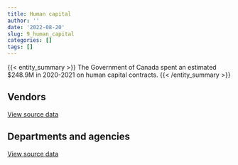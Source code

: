 ```yaml
---
title: Human capital
author: ''
date: '2022-08-20'
slug: 9_human_capital
categories: []
tags: []
---
```


<script src="/rmarkdown-libs/htmlwidgets/htmlwidgets.js"></script>
<link href="/rmarkdown-libs/datatables-css/datatables-crosstalk.css" rel="stylesheet" />
<script src="/rmarkdown-libs/datatables-binding/datatables.js"></script>
<script src="/rmarkdown-libs/jquery/jquery-3.6.0.min.js"></script>
<link href="/rmarkdown-libs/dt-core-bootstrap/css/dataTables.bootstrap.min.css" rel="stylesheet" />
<link href="/rmarkdown-libs/dt-core-bootstrap/css/dataTables.bootstrap.extra.css" rel="stylesheet" />
<script src="/rmarkdown-libs/dt-core-bootstrap/js/jquery.dataTables.min.js"></script>
<script src="/rmarkdown-libs/dt-core-bootstrap/js/dataTables.bootstrap.min.js"></script>
<link href="/rmarkdown-libs/crosstalk/css/crosstalk.min.css" rel="stylesheet" />
<script src="/rmarkdown-libs/crosstalk/js/crosstalk.min.js"></script>
<script src="/rmarkdown-libs/htmlwidgets/htmlwidgets.js"></script>
<link href="/rmarkdown-libs/datatables-css/datatables-crosstalk.css" rel="stylesheet" />
<script src="/rmarkdown-libs/datatables-binding/datatables.js"></script>
<script src="/rmarkdown-libs/jquery/jquery-3.6.0.min.js"></script>
<link href="/rmarkdown-libs/dt-core-bootstrap/css/dataTables.bootstrap.min.css" rel="stylesheet" />
<link href="/rmarkdown-libs/dt-core-bootstrap/css/dataTables.bootstrap.extra.css" rel="stylesheet" />
<script src="/rmarkdown-libs/dt-core-bootstrap/js/jquery.dataTables.min.js"></script>
<script src="/rmarkdown-libs/dt-core-bootstrap/js/dataTables.bootstrap.min.js"></script>
<link href="/rmarkdown-libs/crosstalk/css/crosstalk.min.css" rel="stylesheet" />
<script src="/rmarkdown-libs/crosstalk/js/crosstalk.min.js"></script>

{{< entity_summary >}}
The Government of Canada spent an estimated \$248.9M in 2020-2021 on human capital contracts.
{{< /entity_summary >}}

## Vendors

<div id="htmlwidget-1" style="width:100%;height:auto;" class="datatables html-widget"></div>
<script type="application/json" data-for="htmlwidget-1">{"x":{"style":"bootstrap","filter":"none","vertical":false,"data":[["<a href=\"/vendors/3m_canada_company/\">3M CANADA COMPANY<\/a>","<a href=\"/vendors/4plan_consulting/\">4PLAN CONSULTING<\/a>","<a href=\"/vendors/529040_ontario_and_880382/\">529040 ONTARIO AND 880382<\/a>","<a href=\"/vendors/73719_newfoundland_labrador/\">73719 NEWFOUNDLAND LABRADOR<\/a>","<a href=\"/vendors/abb/\">ABB<\/a>","<a href=\"/vendors/accenture/\">ACCENTURE<\/a>","<a href=\"/vendors/acklands_grainger/\">ACKLANDS GRAINGER<\/a>","<a href=\"/vendors/act/\">ACT<\/a>","<a href=\"/vendors/adga_group/\">ADGA GROUP<\/a>","<a href=\"/vendors/adobe/\">ADOBE<\/a>","<a href=\"/vendors/adp_canada_compagnie_adp_canada/\">ADP CANADA COMPAGNIE ADP CANADA<\/a>","<a href=\"/vendors/advanced_chippewa_technologies/\">ADVANCED CHIPPEWA TECHNOLOGIES<\/a>","<a href=\"/vendors/agilent/\">AGILENT<\/a>","<a href=\"/vendors/altis_human_resources/\">ALTIS HUMAN RESOURCES<\/a>","<a href=\"/vendors/amazon/\">AMAZON<\/a>","<a href=\"/vendors/amec_foster_wheeler_americas/\">AMEC FOSTER WHEELER AMERICAS<\/a>","<a href=\"/vendors/american_bureau_of_shipping/\">AMERICAN BUREAU OF SHIPPING<\/a>","<a href=\"/vendors/anchor_qea/\">ANCHOR QEA<\/a>","<a href=\"/vendors/anixter_canada/\">ANIXTER CANADA<\/a>","<a href=\"/vendors/aon_reed_stenhouse/\">AON REED STENHOUSE<\/a>","<a href=\"/vendors/applied_electonics/\">APPLIED ELECTONICS<\/a>","<a href=\"/vendors/aqua_lung_canada/\">AQUA LUNG CANADA<\/a>","<a href=\"/vendors/artemp_personnel_services/\">ARTEMP PERSONNEL SERVICES<\/a>","<a href=\"/vendors/atco/\">ATCO<\/a>","<a href=\"/vendors/bae_systems/\">BAE SYSTEMS<\/a>","<a href=\"/vendors/banfield_seguin/\">BANFIELD SEGUIN<\/a>","<a href=\"/vendors/bdo_canada/\">BDO CANADA<\/a>","<a href=\"/vendors/bell_canada/\">BELL CANADA<\/a>","<a href=\"/vendors/bell_textron/\">BELL TEXTRON<\/a>","<a href=\"/vendors/black_mcdonald/\">BLACK MCDONALD<\/a>","<a href=\"/vendors/bluedot/\">BLUEDOT<\/a>","<a href=\"/vendors/bluedrop_training_simulation/\">BLUEDROP TRAINING SIMULATION<\/a>","<a href=\"/vendors/bmc_software_canada/\">BMC SOFTWARE CANADA<\/a>","<a href=\"/vendors/bmt_fleet_technology/\">BMT FLEET TECHNOLOGY<\/a>","<a href=\"/vendors/brandt_tractor/\">BRANDT TRACTOR<\/a>","<a href=\"/vendors/c_core/\">C CORE<\/a>","<a href=\"/vendors/cache_computer_consulting/\">CACHE COMPUTER CONSULTING<\/a>","<a href=\"/vendors/cae/\">CAE<\/a>","<a href=\"/vendors/calian/\">CALIAN<\/a>","<a href=\"/vendors/campbell_scientific_canada/\">CAMPBELL SCIENTIFIC CANADA<\/a>","<a href=\"/vendors/canada_post/\">CANADA POST<\/a>","<a href=\"/vendors/canadian_bureau_for_international_education/\">CANADIAN BUREAU FOR INTERNATIONAL EDUCATION<\/a>","<a href=\"/vendors/canadian_corps_of_commissionaires/\">CANADIAN CORPS OF COMMISSIONAIRES<\/a>","<a href=\"/vendors/canadian_helicopters/\">CANADIAN HELICOPTERS<\/a>","<a href=\"/vendors/canadian_red_cross/\">CANADIAN RED CROSS<\/a>","<a href=\"/vendors/canadian_standards_association/\">CANADIAN STANDARDS ASSOCIATION<\/a>","<a href=\"/vendors/canon/\">CANON<\/a>","<a href=\"/vendors/cansel_survey_equipment/\">CANSEL SURVEY EQUIPMENT<\/a>","<a href=\"/vendors/carahsoft_technology/\">CARAHSOFT TECHNOLOGY<\/a>","<a href=\"/vendors/carleton_university/\">CARLETON UNIVERSITY<\/a>","<a href=\"/vendors/carswell/\">CARSWELL<\/a>","<a href=\"/vendors/cascade_college/\">CASCADE COLLEGE<\/a>","<a href=\"/vendors/cbci_telecom/\">CBCI TELECOM<\/a>","<a href=\"/vendors/cdw_canada/\">CDW CANADA<\/a>","<a href=\"/vendors/cedrom_sni/\">CEDROM SNI<\/a>","<a href=\"/vendors/cgi/\">CGI<\/a>","<a href=\"/vendors/charron_human_resources/\">CHARRON HUMAN RESOURCES<\/a>","<a href=\"/vendors/chu_sainte_justine/\">CHU SAINTE JUSTINE<\/a>","<a href=\"/vendors/chubb_edwards/\">CHUBB EDWARDS<\/a>","<a href=\"/vendors/cision_canada/\">CISION CANADA<\/a>","<a href=\"/vendors/citrix/\">CITRIX<\/a>","<a href=\"/vendors/click_networks/\">CLICK NETWORKS<\/a>","<a href=\"/vendors/closereach/\">CLOSEREACH<\/a>","<a href=\"/vendors/cnw_group/\">CNW GROUP<\/a>","<a href=\"/vendors/cofomo/\">COFOMO<\/a>","<a href=\"/vendors/colt_canada/\">COLT CANADA<\/a>","<a href=\"/vendors/commvault_systems/\">COMMVAULT SYSTEMS<\/a>","<a href=\"/vendors/computer_associates_canada/\">COMPUTER ASSOCIATES CANADA<\/a>","<a href=\"/vendors/contract_community/\">CONTRACT COMMUNITY<\/a>","<a href=\"/vendors/cossette_communications/\">COSSETTE COMMUNICATIONS<\/a>","<a href=\"/vendors/cpcs_transcom/\">CPCS TRANSCOM<\/a>","<a href=\"/vendors/ctoms/\">CTOMS<\/a>","<a href=\"/vendors/cullen_diesel_power/\">CULLEN DIESEL POWER<\/a>","<a href=\"/vendors/cummins_canada/\">CUMMINS CANADA<\/a>","<a href=\"/vendors/dalhousie_university/\">DALHOUSIE UNIVERSITY<\/a>","<a href=\"/vendors/dasco_equipment/\">DASCO EQUIPMENT<\/a>","<a href=\"/vendors/dbc_marine_safety_systems/\">DBC MARINE SAFETY SYSTEMS<\/a>","<a href=\"/vendors/dell_computer/\">DELL COMPUTER<\/a>","<a href=\"/vendors/deloitte_and_touche/\">DELOITTE AND TOUCHE<\/a>","<a href=\"/vendors/dillon_consulting/\">DILLON CONSULTING<\/a>","<a href=\"/vendors/donna_cona/\">DONNA CONA<\/a>","<a href=\"/vendors/dss_marine/\">DSS MARINE<\/a>","<a href=\"/vendors/dynamic_personnel_consultants/\">DYNAMIC PERSONNEL CONSULTANTS<\/a>","<a href=\"/vendors/eagle_professional_resources/\">EAGLE PROFESSIONAL RESOURCES<\/a>","<a href=\"/vendors/ebsco_canada/\">EBSCO CANADA<\/a>","<a href=\"/vendors/eclipsys_solutions/\">ECLIPSYS SOLUTIONS<\/a>","<a href=\"/vendors/ecole_de_langues_abce/\">ECOLE DE LANGUES ABCE<\/a>","<a href=\"/vendors/ecole_de_langues_la_cite/\">ECOLE DE LANGUES LA CITE<\/a>","<a href=\"/vendors/ekos_research_associates/\">EKOS RESEARCH ASSOCIATES<\/a>","<a href=\"/vendors/elsevier/\">ELSEVIER<\/a>","<a href=\"/vendors/empowered_networks/\">EMPOWERED NETWORKS<\/a>","<a href=\"/vendors/emt_emergency_medical_technology/\">EMT EMERGENCY MEDICAL TECHNOLOGY<\/a>","<a href=\"/vendors/eperformance/\">EPERFORMANCE<\/a>","<a href=\"/vendors/equasion_business_technologies/\">EQUASION BUSINESS TECHNOLOGIES<\/a>","<a href=\"/vendors/ernst_young/\">ERNST YOUNG<\/a>","<a href=\"/vendors/esri/\">ESRI<\/a>","<a href=\"/vendors/excel_human_resources/\">EXCEL HUMAN RESOURCES<\/a>","<a href=\"/vendors/exp_services/\">EXP SERVICES<\/a>","<a href=\"/vendors/factiva/\">FACTIVA<\/a>","<a href=\"/vendors/fast_forward_french/\">FAST FORWARD FRENCH<\/a>","<a href=\"/vendors/fast_track_staffing/\">FAST TRACK STAFFING<\/a>","<a href=\"/vendors/first_air/\">FIRST AIR<\/a>","<a href=\"/vendors/flightsafety_canada/\">FLIGHTSAFETY CANADA<\/a>","<a href=\"/vendors/fmc_professionals/\">FMC PROFESSIONALS<\/a>","<a href=\"/vendors/forrest_green_consulting/\">FORREST GREEN CONSULTING<\/a>","<a href=\"/vendors/forrester_research/\">FORRESTER RESEARCH<\/a>","<a href=\"/vendors/freebalance/\">FREEBALANCE<\/a>","<a href=\"/vendors/frequentis_canada/\">FREQUENTIS CANADA<\/a>","<a href=\"/vendors/gartner/\">GARTNER<\/a>","<a href=\"/vendors/gc_strategies/\">GC STRATEGIES<\/a>","<a href=\"/vendors/general_electric_canada/\">GENERAL ELECTRIC CANADA<\/a>","<a href=\"/vendors/genome_quebec/\">GENOME QUEBEC<\/a>","<a href=\"/vendors/ghd/\">GHD<\/a>","<a href=\"/vendors/glencairn_educational_services/\">GLENCAIRN EDUCATIONAL SERVICES<\/a>","<a href=\"/vendors/global_knowledge/\">GLOBAL KNOWLEDGE<\/a>","<a href=\"/vendors/golder_associates/\">GOLDER ASSOCIATES<\/a>","<a href=\"/vendors/goss_gilroy/\">GOSS GILROY<\/a>","<a href=\"/vendors/graybridge_international_consulting/\">GRAYBRIDGE INTERNATIONAL CONSULTING<\/a>","<a href=\"/vendors/greater_toronto_airport_authority/\">GREATER TORONTO AIRPORT AUTHORITY<\/a>","<a href=\"/vendors/hawboldt_industries/\">HAWBOLDT INDUSTRIES<\/a>","<a href=\"/vendors/hemmera_envirochem/\">HEMMERA ENVIROCHEM<\/a>","<a href=\"/vendors/hercules_slr/\">HERCULES SLR<\/a>","<a href=\"/vendors/hewlett_packard/\">HEWLETT PACKARD<\/a>","<a href=\"/vendors/horizant/\">HORIZANT<\/a>","<a href=\"/vendors/hubspoke/\">HUBSPOKE<\/a>","<a href=\"/vendors/hypertec/\">HYPERTEC<\/a>","<a href=\"/vendors/ibiska_telecom/\">IBISKA TELECOM<\/a>","<a href=\"/vendors/ibm_canada/\">IBM CANADA<\/a>","<a href=\"/vendors/ihs_global/\">IHS GLOBAL<\/a>","<a href=\"/vendors/iic_technologies/\">IIC TECHNOLOGIES<\/a>","<a href=\"/vendors/illumina_canada/\">ILLUMINA CANADA<\/a>","<a href=\"/vendors/imtech_marine_canada/\">IMTECH MARINE CANADA<\/a>","<a href=\"/vendors/info_tech_research_group/\">INFO TECH RESEARCH GROUP<\/a>","<a href=\"/vendors/insa/\">INSA<\/a>","<a href=\"/vendors/instrux_media/\">INSTRUX MEDIA<\/a>","<a href=\"/vendors/ipsos/\">IPSOS<\/a>","<a href=\"/vendors/ipss/\">IPSS<\/a>","<a href=\"/vendors/isomass_scientific/\">ISOMASS SCIENTIFIC<\/a>","<a href=\"/vendors/itex/\">ITEX<\/a>","<a href=\"/vendors/jasco_applied_sciences_canada/\">JASCO APPLIED SCIENCES CANADA<\/a>","<a href=\"/vendors/john_howard_society/\">JOHN HOWARD SOCIETY<\/a>","<a href=\"/vendors/john_wiley_sons/\">JOHN WILEY SONS<\/a>","<a href=\"/vendors/jumping_elephants/\">JUMPING ELEPHANTS<\/a>","<a href=\"/vendors/keysight_technologies_canada/\">KEYSIGHT TECHNOLOGIES CANADA<\/a>","<a href=\"/vendors/kf_aerospace/\">KF AEROSPACE<\/a>","<a href=\"/vendors/kongsberg/\">KONGSBERG<\/a>","<a href=\"/vendors/kontzamanis_graumann_smith/\">KONTZAMANIS GRAUMANN SMITH<\/a>","<a href=\"/vendors/kpmg/\">KPMG<\/a>","<a href=\"/vendors/l3harris/\">L3HARRIS<\/a>","<a href=\"/vendors/language_research_development_group/\">LANGUAGE RESEARCH DEVELOPMENT GROUP<\/a>","<a href=\"/vendors/lansdowne_technologies/\">LANSDOWNE TECHNOLOGIES<\/a>","<a href=\"/vendors/levitt_safety/\">LEVITT SAFETY<\/a>","<a href=\"/vendors/lexisnexis_canada/\">LEXISNEXIS CANADA<\/a>","<a href=\"/vendors/lifespeak/\">LIFESPEAK<\/a>","<a href=\"/vendors/lumina_it/\">LUMINA IT<\/a>","<a href=\"/vendors/m_d_charlton/\">M D CHARLTON<\/a>","<a href=\"/vendors/macdonald_dettwiler_and_associates/\">MACDONALD DETTWILER AND ASSOCIATES<\/a>","<a href=\"/vendors/manpower_services_canada/\">MANPOWER SERVICES CANADA<\/a>","<a href=\"/vendors/manulife/\">MANULIFE<\/a>","<a href=\"/vendors/maplesoft_consulting/\">MAPLESOFT CONSULTING<\/a>","<a href=\"/vendors/maxsys_staffing_and_consulting/\">MAXSYS STAFFING AND CONSULTING<\/a>","<a href=\"/vendors/mcelhanney_associates/\">MCELHANNEY ASSOCIATES<\/a>","<a href=\"/vendors/medavie/\">MEDAVIE<\/a>","<a href=\"/vendors/media_q/\">MEDIA Q<\/a>","<a href=\"/vendors/micro_focus_canada/\">MICRO FOCUS CANADA<\/a>","<a href=\"/vendors/microsoft_canada/\">MICROSOFT CANADA<\/a>","<a href=\"/vendors/millbrook_tactical/\">MILLBROOK TACTICAL<\/a>","<a href=\"/vendors/mindwire_systems/\">MINDWIRE SYSTEMS<\/a>","<a href=\"/vendors/mishkumi_technologies/\">MISHKUMI TECHNOLOGIES<\/a>","<a href=\"/vendors/mnp/\">MNP<\/a>","<a href=\"/vendors/mobility_lab/\">MOBILITY LAB<\/a>","<a href=\"/vendors/morneau_shepell/\">MORNEAU SHEPELL<\/a>","<a href=\"/vendors/motorola_solutions_canada/\">MOTOROLA SOLUTIONS CANADA<\/a>","<a href=\"/vendors/national_test_pilot_school/\">NATIONAL TEST PILOT SCHOOL<\/a>","<a href=\"/vendors/nav_canada/\">NAV CANADA<\/a>","<a href=\"/vendors/nisha_techonologies/\">NISHA TECHONOLOGIES<\/a>","<a href=\"/vendors/northern_construction/\">NORTHERN CONSTRUCTION<\/a>","<a href=\"/vendors/nova_scotia_power/\">NOVA SCOTIA POWER<\/a>","<a href=\"/vendors/nuix_north_america/\">NUIX NORTH AMERICA<\/a>","<a href=\"/vendors/onx_enterprise_solutions/\">ONX ENTERPRISE SOLUTIONS<\/a>","<a href=\"/vendors/openframe_technologies/\">OPENFRAME TECHNOLOGIES<\/a>","<a href=\"/vendors/opentext/\">OPENTEXT<\/a>","<a href=\"/vendors/oproma/\">OPROMA<\/a>","<a href=\"/vendors/oracle_canada/\">ORACLE CANADA<\/a>","<a href=\"/vendors/orangutech/\">ORANGUTECH<\/a>","<a href=\"/vendors/pitney_bowes/\">PITNEY BOWES<\/a>","<a href=\"/vendors/pleiad_canada/\">PLEIAD CANADA<\/a>","<a href=\"/vendors/pmg_technologies/\">PMG TECHNOLOGIES<\/a>","<a href=\"/vendors/portage_personnel/\">PORTAGE PERSONNEL<\/a>","<a href=\"/vendors/postmedia_network/\">POSTMEDIA NETWORK<\/a>","<a href=\"/vendors/pra/\">PRA<\/a>","<a href=\"/vendors/pricewaterhouse_coopers/\">PRICEWATERHOUSE COOPERS<\/a>","<a href=\"/vendors/primex_project_management/\">PRIMEX PROJECT MANAGEMENT<\/a>","<a href=\"/vendors/printers_plus/\">PRINTERS PLUS<\/a>","<a href=\"/vendors/prologic_systems/\">PROLOGIC SYSTEMS<\/a>","<a href=\"/vendors/promaxis/\">PROMAXIS<\/a>","<a href=\"/vendors/proquest/\">PROQUEST<\/a>","<a href=\"/vendors/prosci_canada/\">PROSCI CANADA<\/a>","<a href=\"/vendors/protak_consulting_group/\">PROTAK CONSULTING GROUP<\/a>","<a href=\"/vendors/purelogic/\">PURELOGIC<\/a>","<a href=\"/vendors/qiagen/\">QIAGEN<\/a>","<a href=\"/vendors/qmr/\">QMR<\/a>","<a href=\"/vendors/quantum_management_services/\">QUANTUM MANAGEMENT SERVICES<\/a>","<a href=\"/vendors/queen_s_university/\">QUEEN S UNIVERSITY<\/a>","<a href=\"/vendors/racerocks_3d/\">RACEROCKS 3D<\/a>","<a href=\"/vendors/randstad/\">RANDSTAD<\/a>","<a href=\"/vendors/raytheon/\">RAYTHEON<\/a>","<a href=\"/vendors/reparations_navales_et_industrielles_ocean/\">REPARATIONS NAVALES ET INDUSTRIELLES OCEAN<\/a>","<a href=\"/vendors/risk_sciences_international/\">RISK SCIENCES INTERNATIONAL<\/a>","<a href=\"/vendors/rockwell_collins_canada/\">ROCKWELL COLLINS CANADA<\/a>","<a href=\"/vendors/s_p_global_market_intelligence/\">S P GLOBAL MARKET INTELLIGENCE<\/a>","<a href=\"/vendors/saab/\">SAAB<\/a>","<a href=\"/vendors/saba_software/\">SABA SOFTWARE<\/a>","<a href=\"/vendors/sap/\">SAP<\/a>","<a href=\"/vendors/sas_institute/\">SAS INSTITUTE<\/a>","<a href=\"/vendors/scalar_decisions/\">SCALAR DECISIONS<\/a>","<a href=\"/vendors/sdl_international_canada/\">SDL INTERNATIONAL CANADA<\/a>","<a href=\"/vendors/securekey_technologies/\">SECUREKEY TECHNOLOGIES<\/a>","<a href=\"/vendors/selex/\">SELEX<\/a>","<a href=\"/vendors/si_systems/\">SI SYSTEMS<\/a>","<a href=\"/vendors/siemens/\">SIEMENS<\/a>","<a href=\"/vendors/simplex_grinnell/\">SIMPLEX GRINNELL<\/a>","<a href=\"/vendors/skillsoft_canada/\">SKILLSOFT CANADA<\/a>","<a href=\"/vendors/smiths_detection/\">SMITHS DETECTION<\/a>","<a href=\"/vendors/snc_lavalin/\">SNC LAVALIN<\/a>","<a href=\"/vendors/softchoice/\">SOFTCHOICE<\/a>","<a href=\"/vendors/softsim_technologies/\">SOFTSIM TECHNOLOGIES<\/a>","<a href=\"/vendors/st_john_ambulance/\">ST JOHN AMBULANCE<\/a>","<a href=\"/vendors/st_leonards_house_windsor/\">ST LEONARDS HOUSE WINDSOR<\/a>","<a href=\"/vendors/stantec/\">STANTEC<\/a>","<a href=\"/vendors/stops_tactical_training/\">STOPS TACTICAL TRAINING<\/a>","<a href=\"/vendors/stratos/\">STRATOS<\/a>","<a href=\"/vendors/synersolutions_technologies/\">SYNERSOLUTIONS TECHNOLOGIES<\/a>","<a href=\"/vendors/systematix_solutions/\">SYSTEMATIX SOLUTIONS<\/a>","<a href=\"/vendors/tag_hr/\">TAG HR<\/a>","<a href=\"/vendors/techsol_marine/\">TECHSOL MARINE<\/a>","<a href=\"/vendors/teksystems_canada/\">TEKSYSTEMS CANADA<\/a>","<a href=\"/vendors/teledyne/\">TELEDYNE<\/a>","<a href=\"/vendors/telus_canada/\">TELUS CANADA<\/a>","<a href=\"/vendors/tenaquip/\">TENAQUIP<\/a>","<a href=\"/vendors/teramach_technologies/\">TERAMACH TECHNOLOGIES<\/a>","<a href=\"/vendors/tes_contract_services/\">TES CONTRACT SERVICES<\/a>","<a href=\"/vendors/thales/\">THALES<\/a>","<a href=\"/vendors/the_aim_group/\">THE AIM GROUP<\/a>","<a href=\"/vendors/the_boeing_company/\">THE BOEING COMPANY<\/a>","<a href=\"/vendors/the_halifax_computer_consulting_group/\">THE HALIFAX COMPUTER CONSULTING GROUP<\/a>","<a href=\"/vendors/the_it_broker/\">THE IT BROKER<\/a>","<a href=\"/vendors/the_right_door_consulting/\">THE RIGHT DOOR CONSULTING<\/a>","<a href=\"/vendors/the_vcan_group/\">THE VCAN GROUP<\/a>","<a href=\"/vendors/thomas_schmidt/\">THOMAS SCHMIDT<\/a>","<a href=\"/vendors/thomson_reuters/\">THOMSON REUTERS<\/a>","<a href=\"/vendors/tiree/\">TIREE<\/a>","<a href=\"/vendors/toromont/\">TOROMONT<\/a>","<a href=\"/vendors/tpg_technology_consultants/\">TPG TECHNOLOGY CONSULTANTS<\/a>","<a href=\"/vendors/tundra_technical_solutions/\">TUNDRA TECHNICAL SOLUTIONS<\/a>","<a href=\"/vendors/turtle_island_staffing/\">TURTLE ISLAND STAFFING<\/a>","<a href=\"/vendors/united_rentals_of_canada/\">UNITED RENTALS OF CANADA<\/a>","<a href=\"/vendors/united_states_department_of_the_air_force/\">UNITED STATES DEPARTMENT OF THE AIR FORCE<\/a>","<a href=\"/vendors/united_states_department_of_the_navy/\">UNITED STATES DEPARTMENT OF THE NAVY<\/a>","<a href=\"/vendors/universite_laval/\">UNIVERSITE LAVAL<\/a>","<a href=\"/vendors/university_of_alberta/\">UNIVERSITY OF ALBERTA<\/a>","<a href=\"/vendors/university_of_british_columbia/\">UNIVERSITY OF BRITISH COLUMBIA<\/a>","<a href=\"/vendors/university_of_calgary/\">UNIVERSITY OF CALGARY<\/a>","<a href=\"/vendors/university_of_guelph/\">UNIVERSITY OF GUELPH<\/a>","<a href=\"/vendors/university_of_new_brunswick/\">UNIVERSITY OF NEW BRUNSWICK<\/a>","<a href=\"/vendors/university_of_ottawa/\">UNIVERSITY OF OTTAWA<\/a>","<a href=\"/vendors/university_of_regina/\">UNIVERSITY OF REGINA<\/a>","<a href=\"/vendors/university_of_saskatchewan/\">UNIVERSITY OF SASKATCHEWAN<\/a>","<a href=\"/vendors/university_of_toronto/\">UNIVERSITY OF TORONTO<\/a>","<a href=\"/vendors/university_of_waterloo/\">UNIVERSITY OF WATERLOO<\/a>","<a href=\"/vendors/university_of_western_ontario/\">UNIVERSITY OF WESTERN ONTARIO<\/a>","<a href=\"/vendors/vaisala_canada/\">VAISALA CANADA<\/a>","<a href=\"/vendors/valcom_consulting/\">VALCOM CONSULTING<\/a>","<a href=\"/vendors/veritaaq_technology_house/\">VERITAAQ TECHNOLOGY HOUSE<\/a>","<a href=\"/vendors/vfa_canada/\">VFA CANADA<\/a>","<a href=\"/vendors/via_travail/\">VIA TRAVAIL<\/a>","<a href=\"/vendors/vmware/\">VMWARE<\/a>","<a href=\"/vendors/wajax/\">WAJAX<\/a>","<a href=\"/vendors/wartsila/\">WARTSILA<\/a>","<a href=\"/vendors/watchguard_video/\">WATCHGUARD VIDEO<\/a>","<a href=\"/vendors/waters/\">WATERS<\/a>","<a href=\"/vendors/wesco_distribution_canada/\">WESCO DISTRIBUTION CANADA<\/a>","<a href=\"/vendors/wolters_kluwer/\">WOLTERS KLUWER<\/a>","<a href=\"/vendors/workdynamics_technologies/\">WORKDYNAMICS TECHNOLOGIES<\/a>","<a href=\"/vendors/wsp/\">WSP<\/a>","<a href=\"/vendors/xerox/\">XEROX<\/a>","<a href=\"/vendors/xpert_solutions_technologiques/\">XPERT SOLUTIONS TECHNOLOGIQUES<\/a>","<a href=\"/vendors/york_university/\">YORK UNIVERSITY<\/a>","<a href=\"/vendors/zernam_enterprise/\">ZERNAM ENTERPRISE<\/a>"],[14040,20551.78,null,172005.6,24687.11,24998.99,24999.45,97428.6,null,null,3797170.66,21441.75,92356.06,231159.77,null,2564.08,null,25074,24408,34467.94,null,23520,222393.85,null,null,null,303941.51,null,null,null,null,null,10881,159331.98,37934.14,null,null,1633651.69,831186.68,null,42039.41,null,null,199856.93,7699.07,189094.61,1176.23,7320.39,14890.72,120345.55,13175,5942000,54281.34,null,583277.26,18485.55,null,null,null,29565.14,44979.84,null,null,48251,null,null,null,39324,10482.41,null,232133.99,180256.34,141251.13,null,147347.07,null,52641.32,null,990267.52,null,null,null,159798.87,null,2471225.79,63295.98,2637341.96,1605660.53,54508.19,1729710.9,27732.91,1555479.87,51545.49,null,810757.75,10418.4,81430.88,null,1501667.72,920668.15,30248.11,10235.95,360959.42,null,244881.66,331618.88,18065.58,null,5167785,null,null,null,null,1452184.16,1647765.91,118434.54,12966.75,12231421.61,10618.43,null,null,null,14680.96,null,22995,null,4456278.31,93895.67,1057129.69,69822.7,95333.02,null,835668.38,null,339954.13,null,31928.57,null,33797.48,null,4934.82,41913.37,11300,null,null,null,32340,41627.26,56258.03,4479272.18,47429.34,153.81,321799.94,null,null,34479.19,112050.17,null,2095618.83,null,236624.22,16498,null,56500,null,null,50451.1,13401.45,null,29515.6,461624.2,418240.67,23875.9,7474339.74,null,null,80096.64,219162.17,null,null,11285.75,46182.92,237343.19,null,null,null,11359.53,null,null,23349.21,null,630181.56,107747.93,14715.75,33894.12,null,91118.04,1434091.7,null,11751.99,50838.57,209742.3,17028.55,737966.23,41052.9,null,null,null,107145.38,null,301604.4,null,851105.44,null,803996.86,3612.3,null,null,36120,null,null,null,10741.1,17125.5,null,null,null,35413.4,null,52563.2,null,50453.46,22948.25,null,null,47908.3,189574,30510,null,null,95664.88,null,null,null,null,null,23730,null,8745.3,null,1520576.31,13435.7,null,null,184909.97,12772.32,null,350128.99,185403.42,17500,260761.29,123619.35,24990,18025,18000,126355.49,95700,null,null,24998.99,null,null,396652.13,null,null,508825.78,null,null,null,12071.95,13657.41,18362.62,1246243.29,10477.36,14841.68,null,20830.85,null,22862.16],[null,null,null,null,null,24860,null,null,null,11299.72,3797170.66,null,244598.89,190512.85,null,12820.39,3322.98,null,null,9469.95,null,18028.64,342272.08,null,null,24973,378392.1,null,4427,26572,null,null,22350.18,159331.98,null,null,49910.65,1616609.87,1028217.89,23665.29,34065.02,26669.7,null,221699.83,7699.07,67458.46,null,7320.39,65836.44,88078.95,null,null,6543.5,null,469235.65,28135.61,23603.7,null,6025.59,41274.77,null,47108.29,21021.39,58859.44,null,null,15176.7,null,5239.95,null,116697.63,442244.93,null,25000,115185.2,15750,null,63701.19,974882.12,null,24012.5,18400,621849.86,null,1672970.17,1424.94,1947481.29,3142383.77,58417.12,1631489.28,null,1555479.87,108732.86,null,827668.85,56749.87,286231.62,39971.06,1587052.39,1439870.77,155528.89,21000,4371961.42,null,1505509.07,164886.63,null,466660.53,8245446.07,24860,null,null,11497.5,3094184.16,2315768.19,null,null,13255262.44,null,null,null,null,null,10452.5,null,null,5105362.16,110602.04,764087.02,17841.24,62250.55,19303.43,916058.65,null,434865.36,null,68793.26,17718.75,13058.12,44635,76155.66,45576.5,24521,10002.76,null,40796.28,null,79635.85,null,4326364.57,3985.66,18713.46,284926.9,null,6177.94,68921.27,10848,null,2095618.83,null,52100.4,null,3475290.25,152550,null,null,26091.1,37966.52,16407.6,null,null,398162.82,50708.66,7297533.85,null,11625.35,null,219162.17,null,null,22207.45,null,266080.78,null,null,11300,29124.64,1901247.6,null,10169.01,23673.5,679289.46,147989.37,null,null,24245.62,304204.06,1707669.06,null,27207.98,64025.5,219515.22,7993.32,1106840.94,2125891.95,137963.96,7471.03,null,null,56474.19,1111870.76,null,851105.44,null,745682.22,62492.7,null,null,null,45875.03,23575,2902.28,13995.49,25515.4,null,null,22416.16,44908.03,null,111417.34,null,22436.17,33370.95,null,72176.48,null,1051718.18,51383.25,190532.55,null,77194.93,null,56975.57,null,420288.77,null,null,45967.41,108442.73,23569.88,1726103.24,null,54138.3,744422.87,235986.5,null,7655.28,440679.59,316225.45,105381.15,310423.16,73560.86,221737.32,null,null,408663.24,52244,null,48766.7,null,112204.61,34896.51,246818.31,744422.87,null,323655.96,20327.46,null,65379.9,null,29998.51,null,1178160.69,null,null,null,null,55370,null],[null,49042,3702776.32,15688.14,null,null,null,null,null,33628.8,3807573.87,80760.17,36554.71,203526.88,null,5374.03,15592.45,null,null,null,35643.68,2311.36,213112.28,257551.16,null,null,277060.32,null,65333.83,null,null,2506679.07,null,159768.51,null,39889,11526,1657458.4,1370457.68,null,32597.79,16453,null,200404.48,3860.08,18484.48,null,7340.45,163023.56,73062.68,null,null,10658.52,58313.5,684964.22,9466.2,75767.68,null,5477.81,45433.29,null,1086.74,24408,31798.2,null,13800,null,null,16889.66,null,null,365377.98,null,null,31435.93,65499.49,null,91701.67,691571.36,null,null,null,31333.11,6027297.02,3455395.69,35826.96,2540912.79,3696777.66,18677.33,2427056.74,null,1559741.45,52351.9,null,848078.98,141135.12,670043.27,null,1695204.58,1993574.79,223880.18,15000,889302.5,25150.78,1509633.76,1061167.95,null,null,9159415.86,null,31279.98,16426.6,null,1456162.75,2765630.13,null,null,13987178.55,null,28278.05,29000,null,null,10452.5,null,15774.8,8845567.84,431082.05,862131.63,215250.28,48246.24,37383.45,835036.15,988098.53,465531.39,24998.99,81925,null,null,null,67343.31,280255.67,null,null,18553.5,349762.69,null,310413.07,101324.3,6003172.29,null,37221.89,378714.44,17159.87,90627.87,66429.62,154528.73,null,null,3702776.32,78472.2,24990,3523424.46,84750,10461.24,21015.96,26162.58,51104.8,null,17797.5,7256.9,10706.75,71116.17,258832.34,null,null,null,219762.62,26800.9,20240,62091.34,13892.22,266607.91,10147.4,22995,14655.65,25651.43,null,11306.92,10183.06,null,184942.75,172079.52,null,null,119945.05,559953.79,2062521.59,39747.75,53965.99,111854.55,210874.57,null,2073944.85,2903225.81,125728.32,113933.16,2197.09,null,null,1202638.61,11295.21,853437.24,35759.5,26608.77,14896.01,12315.29,13268.39,null,174684.91,null,5010.54,80705.22,null,null,172586.78,null,50244.12,24998.99,92745.67,null,15198.5,null,null,134778.54,null,8029520.38,84187.04,73881.88,null,null,85607.92,48629.16,34207.3,646326.43,39324,null,186140.98,140300.36,null,1813239.39,null,70308.15,1609287.63,236633.04,null,11748.72,441886.93,317091.82,250199.71,104315.52,94495.9,265067.34,24921,null,1132080.83,51647.21,14950,163087.15,null,347224.95,11256,247494.53,1224789.91,26088.44,508037.69,null,null,null,null,49436.19,null,1213343.54,null,null,3408.18,18403.36,49886.5,53755],[null,null,3785751.7,28207.74,null,24860,null,null,10429.29,null,3797170.66,83537.55,null,257316.97,4689794.46,null,null,null,null,null,141885.6,null,252581.53,174069.06,67460.29,null,298839.19,362299.98,null,null,48968.74,3363742.13,67305.71,159331.98,null,null,null,1599944.99,820180.45,24798.29,43134.06,20000,25001.42,199856.93,null,23513.67,null,null,10970.84,35021.82,null,null,25613.03,247564.08,180129.89,37534.25,14928.62,127202.49,null,139296.07,11087.96,23908.27,56952,46520.64,217692.05,null,null,null,27685,12430,null,174956.67,null,null,44575,67500.84,null,106591.63,404287.87,84765.32,19453.02,null,null,6204805.49,2720716.68,null,1236226.87,2869202.84,null,4463065.6,null,1555479.87,null,4269.46,811192.8,10069.17,272965.74,null,1406294.03,1648801.07,47733.44,null,863993.23,null,1505509.07,794348.06,null,null,20753715.73,null,null,null,null,1452184.16,1177523.85,3943.41,null,14414024.81,null,560847.99,94420.81,42000,null,null,null,null,8615237.14,158518.27,106044.61,468825.84,null,null,1102438.41,1010240.8,460515.74,null,17470.57,null,null,20475,39972.57,1006470.92,null,43391.46,null,null,null,817545.88,null,5866757.7,8240.1,22547.44,385619.76,22530.04,83943.16,null,32787.27,97654.88,null,3785751.7,26157.4,null,3513797.62,null,2078.62,101843.66,16853.44,39190.54,null,null,29306.69,27714.37,null,null,3880.72,32038.89,null,219162.17,null,null,47049.63,47301.8,266408.01,2095.8,null,10084.35,105473.19,null,47443.61,65304.66,null,11686.23,171609.35,null,null,78261.66,477455.89,3584296.06,null,24999.99,18949.86,236518.28,null,2996540.19,null,125384.8,null,12659.43,null,null,1204913.93,null,851105.44,42921.9,415267.18,10083.62,20619.61,65831.61,null,10379.94,null,4996.85,27683.88,null,11582.5,22258.02,null,54586.28,null,115882.08,48850.2,34390.14,null,14333.33,null,28131.6,7872090.75,95665.76,15014.18,24808.02,null,99196.48,24999.89,59903.59,null,null,null,57122.21,21508.71,null,1408209.69,null,8030.56,1594634.24,51076.53,null,null,440679.59,316225.45,299657.38,122692.07,73187.17,726340.05,null,39700,1258431.18,52239.05,58178.08,302698.86,null,208324.81,null,625123.04,1110337.22,24874.56,442588.18,null,1397.65,null,null,null,null,1194621.09,null,null,4641.74,null,68307.77,null]],"container":"<table class=\"table table-striped table-hover row-border order-column display\">\n  <thead>\n    <tr>\n      <th>Vendor<\/th>\n      <th>2017-2018<\/th>\n      <th>2018-2019<\/th>\n      <th>2019-2020<\/th>\n      <th>2020-2021<\/th>\n    <\/tr>\n  <\/thead>\n<\/table>","options":{"order":[[4,"desc"]],"pageLength":10,"autoWidth":true,"columnDefs":[{"targets":1,"render":"function(data, type, row, meta) {\n    return type !== 'display' ? data : DTWidget.formatCurrency(data, \"$\", 2, 3, \",\", \".\", true, null);\n  }"},{"targets":2,"render":"function(data, type, row, meta) {\n    return type !== 'display' ? data : DTWidget.formatCurrency(data, \"$\", 2, 3, \",\", \".\", true, null);\n  }"},{"targets":3,"render":"function(data, type, row, meta) {\n    return type !== 'display' ? data : DTWidget.formatCurrency(data, \"$\", 2, 3, \",\", \".\", true, null);\n  }"},{"targets":4,"render":"function(data, type, row, meta) {\n    return type !== 'display' ? data : DTWidget.formatCurrency(data, \"$\", 2, 3, \",\", \".\", true, null);\n  }"},{"width":"16%","targets":[1,2,3,4]},{"className":"dt-right","targets":[1,2,3,4]}],"orderClasses":false}},"evals":["options.columnDefs.0.render","options.columnDefs.1.render","options.columnDefs.2.render","options.columnDefs.3.render"],"jsHooks":[]}</script>
<p class="text-right">
<a href="https://github.com/GoC-Spending/contracts-data/tree/main/data/out/categories/9_human_capital/summary_by_fiscal_year_by_vendor.csv" class="source-data-link btn btn-link">View source data</a>
</p>

## Departments and agencies

<div id="htmlwidget-2" style="width:100%;height:auto;" class="datatables html-widget"></div>
<script type="application/json" data-for="htmlwidget-2">{"x":{"style":"bootstrap","filter":"none","vertical":false,"data":[["<a href=\"/departments/aafc-aac/\">Agriculture and Agri-Food Canada<\/a>","<a href=\"/departments/aandc-aadnc/\">Crown-Indigenous Relations and Northern Affairs Canada<\/a>","<a href=\"/departments/acoa-apeca/\">Atlantic Canada Opportunities Agency<\/a>","<a href=\"/departments/atssc-scdata/\">Administrative Tribunals Support Service of Canada<\/a>","<a href=\"/departments/cannor/\">Canadian Northern Economic Development Agency<\/a>","<a href=\"/departments/cas-satj/\">Courts Administration Service<\/a>","<a href=\"/departments/casdo-ocena/\">Accessibility Standards Canada<\/a>","<a href=\"/departments/cbsa-asfc/\">Canada Border Services Agency<\/a>","<a href=\"/departments/ccohs-cchst/\">Canadian Centre for Occupational Health and Safety<\/a>","<a href=\"/departments/ced-dec/\">Canada Economic Development for Quebec Regions<\/a>","<a href=\"/departments/cer-rec/\">Canada Energy Regulator<\/a>","<a href=\"/departments/cfia-acia/\">Canadian Food Inspection Agency<\/a>","<a href=\"/departments/cgc-ccg/\">Canadian Grain Commission<\/a>","<a href=\"/departments/chrc-ccdp/\">Canadian Human Rights Commission<\/a>","<a href=\"/departments/cic/\">Immigration, Refugees and Citizenship Canada<\/a>","<a href=\"/departments/cics-scic/\">Canadian Intergovernmental Conference Secretariat<\/a>","<a href=\"/departments/cihr-irsc/\">Canadian Institutes of Health Research<\/a>","<a href=\"/departments/cnsc-ccsn/\">Canadian Nuclear Safety Commission<\/a>","<a href=\"/departments/cpc-cpp/\">Civilian Review and Complaints Commission for the RCMP<\/a>","<a href=\"/departments/cra-arc/\">Canada Revenue Agency<\/a>","<a href=\"/departments/crtc/\">Canadian Radio-television and Telecommunications Commission<\/a>","<a href=\"/departments/csa-asc/\">Canadian Space Agency<\/a>","<a href=\"/departments/csc-scc/\">Correctional Service of Canada<\/a>","<a href=\"/departments/csps-efpc/\">Canada School of Public Service<\/a>","<a href=\"/departments/cta-otc/\">Canadian Transportation Agency<\/a>","<a href=\"/departments/dfatd-maecd/\">Global Affairs Canada<\/a>","<a href=\"/departments/dfo-mpo/\">Fisheries and Oceans Canada<\/a>","<a href=\"/departments/dnd-mdn/\">National Defence<\/a>","<a href=\"/departments/ec/\">Environment and Climate Change Canada<\/a>","<a href=\"/departments/elections/\">Elections Canada<\/a>","<a href=\"/departments/erc-cee/\">RCMP External Review Committee<\/a>","<a href=\"/departments/esdc-edsc/\">Employment and Social Development Canada<\/a>","<a href=\"/departments/fcac-acfc/\">Financial Consumer Agency of Canada<\/a>","<a href=\"/departments/feddevontario/\">Federal Economic Development Agency for Southern Ontario<\/a>","<a href=\"/departments/fin/\">Department of Finance Canada<\/a>","<a href=\"/departments/fintrac-canafe/\">Financial Transactions and Reports Analysis Centre of Canada<\/a>","<a href=\"/departments/fja-cmf/\">Office of the Commissioner for Federal Judicial Affairs Canada<\/a>","<a href=\"/departments/hc-sc/\">Health Canada<\/a>","<a href=\"/departments/iaac-aeic/\">Impact Assessment Agency of Canada<\/a>","<a href=\"/departments/ic/\">Innovation, Science and Economic Development Canada<\/a>","<a href=\"/departments/ijc-cmi/\">International Joint Commission<\/a>","<a href=\"/departments/infc/\">Infrastructure Canada<\/a>","<a href=\"/departments/irb-cisr/\">Immigration and Refugee Board of Canada<\/a>","<a href=\"/departments/isc-sac/\">Indigenous Services Canada<\/a>","<a href=\"/departments/jus/\">Department of Justice Canada<\/a>","<a href=\"/departments/lac-bac/\">Library and Archives Canada<\/a>","<a href=\"/departments/mgerc-ceegm/\">Military Grievances External Review Committee<\/a>","<a href=\"/departments/mpcc-cppm/\">Military Police Complaints Commission of Canada<\/a>","<a href=\"/departments/nfb-onf/\">National Film Board<\/a>","<a href=\"/departments/nrc-cnrc/\">National Research Council Canada<\/a>","<a href=\"/departments/nrcan-rncan/\">Natural Resources Canada<\/a>","<a href=\"/departments/nserc-crsng/\">Natural Sciences and Engineering Research Council of Canada<\/a>","<a href=\"/departments/nsira-ossnr/\">National Security and Intelligence Review Agency<\/a>","<a href=\"/departments/oag-bvg/\">Office of the Auditor General of Canada<\/a>","<a href=\"/departments/oci-bec/\">The Correctional Investigator Canada<\/a>","<a href=\"/departments/ocl-cal/\">Office of the Commissioner of Lobbying of Canada<\/a>","<a href=\"/departments/ocol-clo/\">Office of the Commissioner of Official Languages<\/a>","<a href=\"/departments/oic-ci/\">Office of the Information Commissioner of Canada<\/a>","<a href=\"/departments/opc-cpvp/\">Office of the Privacy Commissioner of Canada<\/a>","<a href=\"/departments/osfi-bsif/\">Office of the Superintendent of Financial Institutions Canada<\/a>","<a href=\"/departments/osgg-bsgg/\">Office of the Secretary to the Governor General<\/a>","<a href=\"/departments/pbc-clcc/\">Parole Board of Canada<\/a>","<a href=\"/departments/pc/\">Parks Canada<\/a>","<a href=\"/departments/pch/\">Canadian Heritage<\/a>","<a href=\"/departments/pco-bcp/\">Privy Council Office<\/a>","<a href=\"/departments/phac-aspc/\">Public Health Agency of Canada<\/a>","<a href=\"/departments/pmprb-cepmb/\">Patented Medicine Prices Review Board Canada<\/a>","<a href=\"/departments/polar-polaire/\">Polar Knowledge Canada<\/a>","<a href=\"/departments/ppsc-sppc/\">Public Prosecution Service of Canada<\/a>","<a href=\"/departments/ps-sp/\">Public Safety Canada<\/a>","<a href=\"/departments/psc-cfp/\">Public Service Commission of Canada<\/a>","<a href=\"/departments/psic-ispc/\">Office of the Public Sector Integrity Commissioner of Canada<\/a>","<a href=\"/departments/pwgsc-tpsgc/\">Public Services and Procurement Canada<\/a>","<a href=\"/departments/rcmp-grc/\">Royal Canadian Mounted Police<\/a>","<a href=\"/departments/sirc-csars/\">Security Intelligence Review Committee<\/a>","<a href=\"/departments/ssc-spc/\">Shared Services Canada<\/a>","<a href=\"/departments/sshrc-crsh/\">Social Sciences and Humanities Research Council of Canada<\/a>","<a href=\"/departments/statcan/\">Statistics Canada<\/a>","<a href=\"/departments/swc-cfc/\">Status of Women Canada<\/a>","<a href=\"/departments/tbs-sct/\">Treasury Board of Canada Secretariat<\/a>","<a href=\"/departments/tc/\">Transport Canada<\/a>","<a href=\"/departments/tsb-bst/\">Transportation Safety Board of Canada<\/a>","<a href=\"/departments/vac-acc/\">Veterans Affairs Canada<\/a>","<a href=\"/departments/vrab-tacra/\">Veterans Review and Appeal Board<\/a>","<a href=\"/departments/wage/\">Department for Women and Gender Equality<\/a>","<a href=\"/departments/wd-deo/\">Western Economic Diversification Canada<\/a>"],[5954651.54,1356332.03,145404.08,552642.41,11211.25,501442.06,null,829949.41,null,92293.77,2134657.66,1545724.73,259975.67,null,884906.02,null,219111.41,1321677.52,128216.58,5194429.59,1138337.54,559841.86,12007547.88,529892.73,163880.08,13705073.87,3995915.19,30951817.66,3569507.74,1457495.54,null,7218232.62,117028.87,141753.13,1053205.19,191472.71,266011,5741842.46,11852.77,7527075.16,null,509379.4,null,221736.71,671937.98,193963.09,22188.79,10896,62935.44,2289229.44,8699319.23,221041.26,null,619327.03,null,10170,137650.93,10290.26,33419.77,2678547.97,23351.95,115198,650405.76,700427.44,1016399.86,2884995.45,1397715.15,null,54368.76,1338893.14,215411.74,null,10670392.27,5691022.8,null,11165524.02,78630.61,1755086.49,52359.62,698843.62,3233118.22,null,170680.61,36230.87,null,34347.25],[7503793.19,1039432.5,220679.3,364525.04,15120,297463.05,null,1747000.2,null,105549.65,2585556.16,1125653.78,170927.9,69977.46,1494530.78,21424.8,340631.84,1576531.53,87960.56,7591195.12,1607970.06,524651.14,7554684.85,1263956.3,225428.92,15519174.38,4606069.94,42609400.45,4553364.66,1693190.11,null,7597431.49,142146.93,193667.11,1306650.2,354338.08,621849.84,5921805.52,156890.09,7667915.12,24570,476166.5,null,888784.06,856904.01,329904.51,null,10051,43690.5,1822462.48,6218119.13,505005.87,null,930504.03,null,null,60555.88,77925.02,171518,2559448.74,36936.72,46309.42,789277.54,535605.35,1222633.4,2063007.14,1430852.24,null,113976.13,937542.99,237803.06,null,12613169.69,7123552.56,null,14801897.36,34600,3695823.97,85168.13,2076956.34,5508126.95,66898.75,200850.33,58672.88,15412.19,382866.66],[7064020.52,1464642.94,303675.21,650004.8,165413.4,404947.45,null,2719948.85,18503.75,178706.32,1358270,1275413.97,221404.02,84986.56,1773910.01,null,333694.11,2361585.75,201373.15,9218158,1226865.44,529589.97,6844476.46,1628485.5,202995.69,18893391.86,4734851.14,42753149.07,5287274.42,1334878.59,5249.66,8444321.66,315440.78,462783.86,1343853.61,271398.95,885731.66,5535727.55,91583.48,8739040.31,24375,576765.95,333879.72,1526916.18,975294.12,589783.9,21239.51,null,100527.57,1904912.04,10225048.48,620715.31,15901.95,1116005.7,null,null,27719.17,132792.92,121201.35,3284797.62,34617.6,170747.92,767205.56,746856.87,1238742.35,1530947.42,1357938.36,24921,238170.47,1100642.73,167052.27,131250.12,10016605.04,6811053.2,199000,43479339.71,13601.41,2583365.51,null,2251061.47,4943675.35,116635.59,945771.56,10490,168593.64,293571.29],[8304729.89,1266629.76,461282.24,232590.24,66627.04,362884.53,10920.07,9511261.85,null,230327.3,1221067.37,770080.4,211005.74,172290.65,2046013.56,null,357560.06,2244205.3,366557.39,10947234.66,998140.76,661704.23,4547188.31,1703614.55,196067.48,21855205.53,4651305.4,37882426.47,5535366.17,1057562.68,15864.34,11003333.23,915904.83,457947.95,1941716.19,48630.36,921757.85,5712272.33,110181.18,8901120.87,24375,379164.61,455337.23,1297661.94,1034932.81,194994.11,null,28806.8,22300.06,1504954.69,7804266.29,504275.42,360626.08,1498231.04,28250,null,19884.18,69541.95,189980.3,2710136.02,30400.46,48643.69,1173036.99,1020698.51,896615.52,3288849.8,1533873.18,null,274691.51,616127.97,155911.23,137299.6,10155285.42,5608441.92,null,45834440.04,15411.14,3138754.94,null,1784955.57,6104017.39,113876.05,638579.23,28653.07,153744.51,146428.45]],"container":"<table class=\"table table-striped table-hover row-border order-column display\">\n  <thead>\n    <tr>\n      <th>Department<\/th>\n      <th>2017-2018<\/th>\n      <th>2018-2019<\/th>\n      <th>2019-2020<\/th>\n      <th>2020-2021<\/th>\n    <\/tr>\n  <\/thead>\n<\/table>","options":{"order":[[4,"desc"]],"pageLength":10,"autoWidth":true,"columnDefs":[{"targets":1,"render":"function(data, type, row, meta) {\n    return type !== 'display' ? data : DTWidget.formatCurrency(data, \"$\", 2, 3, \",\", \".\", true, null);\n  }"},{"targets":2,"render":"function(data, type, row, meta) {\n    return type !== 'display' ? data : DTWidget.formatCurrency(data, \"$\", 2, 3, \",\", \".\", true, null);\n  }"},{"targets":3,"render":"function(data, type, row, meta) {\n    return type !== 'display' ? data : DTWidget.formatCurrency(data, \"$\", 2, 3, \",\", \".\", true, null);\n  }"},{"targets":4,"render":"function(data, type, row, meta) {\n    return type !== 'display' ? data : DTWidget.formatCurrency(data, \"$\", 2, 3, \",\", \".\", true, null);\n  }"},{"width":"16%","targets":[1,2,3,4]},{"className":"dt-right","targets":[1,2,3,4]}],"orderClasses":false}},"evals":["options.columnDefs.0.render","options.columnDefs.1.render","options.columnDefs.2.render","options.columnDefs.3.render"],"jsHooks":[]}</script>
<p class="text-right">
<a href="https://github.com/GoC-Spending/contracts-data/tree/main/data/out/categories/9_human_capital/summary_by_fiscal_year_by_department.csv" class="source-data-link btn btn-link">View source data</a>
</p>
